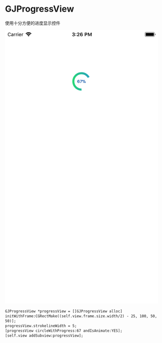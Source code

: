 # GJProgressView
使用十分方便的进度显示控件

![image](https://github.com/manofit/GJProgressView/blob/master/GJProgressView/Simulator%20Screen%20Shot%20-%20iPhone%208%20-%202017-10-31%20at%2015.26.15.png)


```
GJProgressView *progressView = [[GJProgressView alloc] initWithFrame:CGRectMake((self.view.frame.size.width/2) - 25, 100, 50, 50)];
progressView.strokelineWidth = 5;
[progressView circleWithProgress:67 andIsAnimate:YES];
[self.view addSubview:progressView];
```
